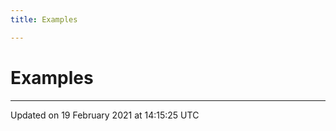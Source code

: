 ```yaml
---
title: Examples

---
```


# Examples







-------------------------------

Updated on 19 February 2021 at 14:15:25 UTC
